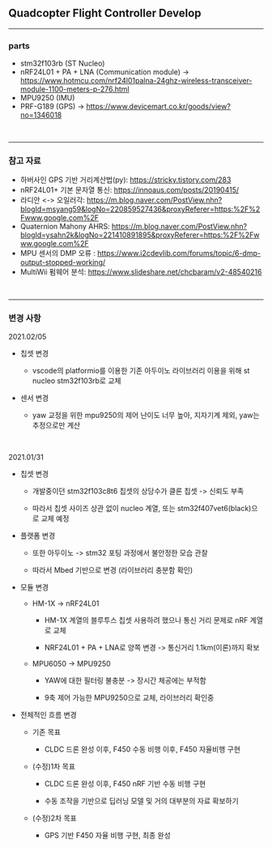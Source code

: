 ## Quadcopter Flight Controller Develop

- - -

### parts
- stm32f103rb (ST Nucleo)
- nRF24L01 + PA + LNA (Communication module) -> https://www.hotmcu.com/nrf24l01palna-24ghz-wireless-transceiver-module-1100-meters-p-276.html
- MPU9250 (IMU)
- PRF-G189 (GPS) -> https://www.devicemart.co.kr/goods/view?no=1346018



<br>


- - -
### 참고 자료
* 하버사인 GPS 기반 거리계산법(py): https://stricky.tistory.com/283
* nRF24L01+ 기본 문자열 통신: https://innoaus.com/posts/20190415/
* 라디안 <-> 오일러각: https://m.blog.naver.com/PostView.nhn?blogId=msyang59&logNo=220859527436&proxyReferer=https:%2F%2Fwww.google.com%2F
* Quaternion Mahony AHRS: https://m.blog.naver.com/PostView.nhn?blogId=ysahn2k&logNo=221410891895&proxyReferer=https:%2F%2Fwww.google.com%2F
* MPU 센서의 DMP 오류 : https://www.i2cdevlib.com/forums/topic/6-dmp-output-stopped-working/
* MultiWii 펌웨어 분석: https://www.slideshare.net/chcbaram/v2-48540216




<br>

- - -

### 변경 사항
2021.02/05
- 칩셋 변경
  - vscode의 platformio를 이용한 기존 아두이노 라이브러리 이용을 위해 st nucleo stm32f103rb로 교체

- 센서 변경
  - yaw 교정을 위한 mpu9250의 제어 난이도 너무 높아, 지자기계 제외, yaw는 추정으로만 계산

<br>
 


2021.01/31
- 칩셋 변경
  - 개발중이던 stm32f103c8t6 칩셋의 상당수가 클론 칩셋 -> 신뢰도 부족

  - 따라서 칩셋 사이즈 상관 없이 nucleo 계열, 또는 stm32f407vet6(black)으로 교체 예정

- 플랫폼 변경
  - 또한 아두이노 -> stm32 포팅 과정에서 불안정한 모습 관찰

  - 따라서 Mbed 기반으로 변경 (라이브러리 충분함 확인)

- 모듈 변경
  - HM-1X -> nRF24L01
    - HM-1X 계열의 블루투스 칩셋 사용하려 했으나 통신 거리 문제로 nRF 계열로 교체

    - NRF24L01 + PA + LNA로 양쪽 변경 -> 통신거리 1.1km(이론)까지 확보
    
  - MPU6050 -> MPU9250
    - YAW에 대한 필터링 불충분 -> 장시간 체공에는 부적함
    
    - 9축 제어 가능한 MPU9250으로 교체, 라이브러리 확인중
    
- 전체적인 흐름 변경
  - 기존 목표
    - CLDC 드론 완성 이후, F450 수동 비행 이후, F450 자율비행 구현
  
  - (수정)1차 목표
    - CLDC 드론 완성 이후, F450 nRF 기반 수동 비행 구현
    
    - 수동 조작을 기반으로 딥러닝 모델 및 거의 대부분의 자료 확보하기
  
  - (수정)2차 목표
    - GPS 기반 F450 자율 비행 구현, 최종 완성
